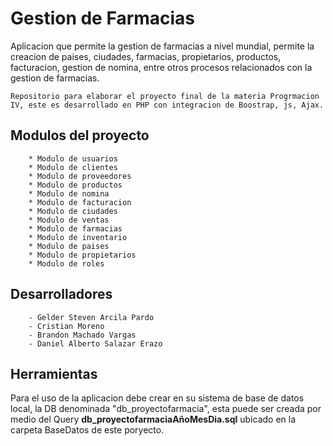 # Gestion de Farmacias
Aplicacion que permite la gestion de farmacias a nivel mundial, permite la creacion de paises, ciudades, farmacias, propietarios, productos, facturacion, gestion de nomina, entre otros procesos relacionados con la gestion de farmacias.

``` Repositorio para elaborar el proyecto final de la materia Progrmacion IV, este es desarrollado en PHP con integracion de Boostrap, js, Ajax. ```

## Modulos del proyecto

``` 
    * Modulo de usuarios
    * Modulo de clientes
    * Modulo de proveedores
    * Modulo de productos
    * Modulo de nomina
    * Modulo de facturacion
    * Modulo de ciudades
    * Modulo de ventas
    * Modulo de farmacias
    * Modulo de inventario
    * Modulo de paises
    * Modulo de propietarios
    * Modulo de roles
```
## Desarrolladores

``` - Miguel Angel Cerquera Rodriguez
    - Gelder Steven Arcila Pardo
    - Cristian Moreno
    - Brandon Machado Vargas
    - Daniel Alberto Salazar Erazo
``` 
 
## Herramientas
Para el uso de la aplicacion debe crear en su sistema de base de datos local, la DB denominada "db_proyectofarmacia", esta puede ser creada por medio del Query **db_proyectofarmaciaAñoMesDia.sql** ubicado en la carpeta BaseDatos de este poryecto.
